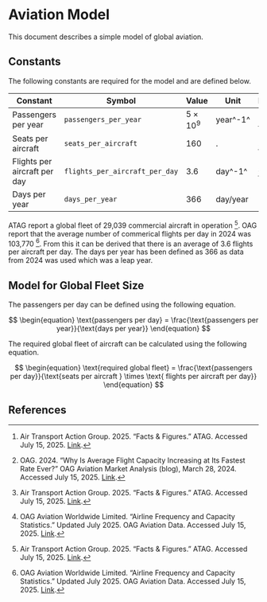 # Aviation Model

This document describes a simple model of global aviation.

## Constants

The following constants are required for the model and are defined below.

| Constant                     | Symbol                         | Value           | Unit     | Ref       |
| ---------------------------- | ------------------------------ | --------------- | -------- | --------- |
| Passengers per year          | `passengers_per_year`          | $5 \times 10^9$ | year^-1^ | [^1]      |
| Seats per aircraft           | `seats_per_aircraft`           | 160             | .        | [^2]      |
| Flights per aircraft per day | `flights_per_aircraft_per_day` | 3.6             | day^-1^  | [^1] [^3] |
| Days per year                | `days_per_year`                | 366             | day/year | -         |

ATAG report a global fleet of 29,039 commercial aircraft in operation [^1]. OAG report that the average number of commerical flights per day in 2024 was 103,770 [^3]. From this it can be derived that there is an average of 3.6 flights per aircraft per day. The days per year has been defined as 366 as data from 2024 was used which was a leap year.

## Model for Global Fleet Size

The passengers per day can be defined using the following equation.

$$
\begin{equation}
\text{passengers per day} = \frac{\text{passengers per year}}{\text{days per year}}
\end{equation}
$$

The required global fleet of aircraft can be calculated using the following equation.

$$
\begin{equation}
\text{required global fleet} = \frac{\text{passengers per day}}{\text{seats per aircraft } \times \text{ flights per aircraft per day}}
\end{equation}
$$

## References

[^1]: Air Transport Action Group. 2025. “Facts & Figures.” ATAG. Accessed July 15, 2025. [Link](https://atag.org/facts‑figures).
[^2]: OAG. 2024. “Why Is Average Flight Capacity Increasing at Its Fastest Rate Ever?” OAG Aviation Market Analysis (blog), March 28, 2024. Accessed July 15, 2025. [Link](https://www.oag.com/blog/average-flight-capacity-increasing-at-fastest-rate-ever).
[^3]: OAG Aviation Worldwide Limited. “Airline Frequency and Capacity Statistics.” Updated July 2025. OAG Aviation Data. Accessed July 15, 2025. [Link](https://www.oag.com/airline-frequency-and-capacity-statistics).

